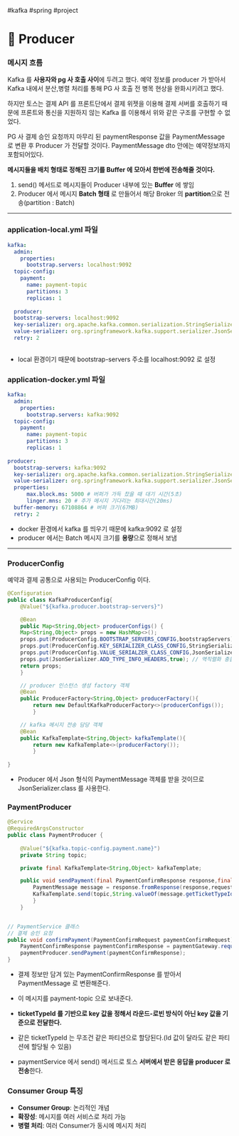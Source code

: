 #kafka #spring #project  

# 📌 Producer

### 메시지 흐름

 Kafka 를 **사용자와 pg 사 호출 사이**에 두려고 했다. 
 예약 정보를 producer 가 받아서 Kafka 내에서 분산,병렬 처리를 통해 PG 사 호출 전 병목 현상을 완화시키려고 했다.
 
하지만 토스는 결제 API 를 프론트단에서 결제 위젯을 이용해 결제 서버를 호출하기 때문에 프론트와 통신을 지원하지 않는 Kafka 를 이용해서 위와 같은 구조를 구현할 수 없었다.

PG 사 결제 승인 요청까지 마무리 된 paymentResponse 값을 PaymentMessage 로 변환 후 Producer 가 전달할 것이다.
PaymentMessage dto 안에는 예약정보까지 포함되어있다.

**메시지들을 배치 형태로 정해진 크기를 Buffer 에 모아서 한번에 전송해줄 것이다.**

1. send() 메서드로 메시지들이 Producer 내부에 있는 __Buffer__ 에 쌓임
2. Producer 에서 메시지 __Batch 형태__ 로 만들어서 해당 Broker 의 **partition**으로 전송(partition : Batch)

___
###   application-local.yml 파일

```yml
kafka:  
  admin:  
    properties:  
      bootstrap.servers: localhost:9092  
  topic-config:  
    payment:  
      name: payment-topic  
      partitions: 3  
      replicas: 1
      
  producer:  
  bootstrap-servers: localhost:9092  
  key-serializer: org.apache.kafka.common.serialization.StringSerializer  
  value-serializer: org.springframework.kafka.support.serializer.JsonSerializer  
  retry: 2
  
```

- local 환경이기 때문에 bootstrap-servers 주소를 localhost:9092 로 설정
### application-docker.yml 파일

```yml
kafka:  
  admin:  
    properties:  
      bootstrap.servers: kafka:9092  
  topic-config:  
    payment:  
      name: payment-topic  
      partitions: 3  
      replicas: 1
      
producer:  
  bootstrap-servers: kafka:9092  
  key-serializer: org.apache.kafka.common.serialization.StringSerializer  
  value-serializer: org.springframework.kafka.support.serializer.JsonSerializer
  properties:
	  max.block.ms: 5000 # 버퍼가 가득 찼을 때 대기 시간(5초)
	  linger.mns: 20 # 추가 메시지 기다리는 최대시간(20ms)
  buffer-memory: 67108864 # 버퍼 크기(67MB)  
  retry: 2
```

- docker 환경에서 kafka 를 띄우기 때문에 kafka:9092 로 설정
- producer 에서는 Batch 메시지 크기를 **용량**으로 정해서 보냄

___

### ProducerConfig

예약과 결제 공통으로 사용되는 ProducerConfig 이다.

```java
@Configuration
public class KafkaProducerConfig{
	@Value("${kafka.producer.bootstrap-servers}")

	@Bean
	public Map<String,Object> producerConfigs() {
	Map<String,Object> props = new HashMap<>();
	props.put(ProducerConfig.BOOTSTRAP_SERVERS_CONFIG,bootstrapServers);
	props.put(ProducerConfig.KEY_SERIALIZER_CLASS_CONFIG,StringSerializer.class);
	props.put(ProducerConfig.VALUE_SERIALZER_CLASS_CONFIG,JsonSerializer.class);
	props.put(JsonSerializer.ADD_TYPE_INFO_HEADERS,true); // 역직렬화 충돌방지
	return props;
	}

	// producer 인스턴스 생성 factory 객체
	@Bean
	public ProducerFactory<String,Object> producerFactory(){
		return new DefaultKafkaProducerFactory<>(producerConfigs());
		}

	// kafka 메시지 전송 담당 객체
	@Bean
	public KafkaTemplate<String,Object> kafkaTemplate(){
		return new KafkaTemplate<>(producerFactory());
		}
	
}
```

- Producer 에서 Json 형식의 PaymentMessage 객체를 받을 것이므로 JsonSerializer.class 를 사용한다.

### PaymentProducer

```java
@Service
@RequiredArgsConstructor
public class PaymentProducer {
	
	@Value("${kafka.topic-config.payment.name}")
	private String topic;

	private final KafkaTemplate<String,Object> kafkaTemplate;

	public void sendPayment(final PaymentConfirmResponse response,final PaymentConfirmRequest request) {
		PaymentMessage message = response.fromResponse(response,request);
		KafkaTemplate.send(topic,String.valueOf(message.getTicketTypeId()),message);
		}
	}


// PaymentService 클래스
// 결제 승인 요청  
public void confirmPayment(PaymentConfirmRequest paymentConfirmRequest) {  
    PaymentConfirmResponse paymentConfirmResponse = paymentGateway.requestPaymentConfirm(paymentConfirmRequest);  
    paymentProducer.sendPayment(paymentConfirmResponse);  
}
```

- 결제 정보만 담겨 있는 PaymentConfirmResponse 를 받아서 PaymentMessage 로 변환해준다.
- 이 메시지를 payment-topic 으로 보내준다.
- **ticketTypeId 를 기반으로 key 값을 정해서 라운드-로빈 방식이 아닌 key 값을 기준으로 전달한다.**
- 같은 ticketTypeId 는 무조건 같은 파티션으로 할당된다.(Id 값이 달라도 같은 파티션에 할당될 수 있음)


- paymentService 에서 send() 메서드로 토스 **서버에서 받은 응답을 producer 로 전송**한다.



### Consumer Group 특징

- **Consumer Group**: 논리적인 개념
- **확장성**: 메시지를 여러 서비스로 처리 가능
- **병렬 처리**: 여러 Consumer가 동시에 메시지 처리












